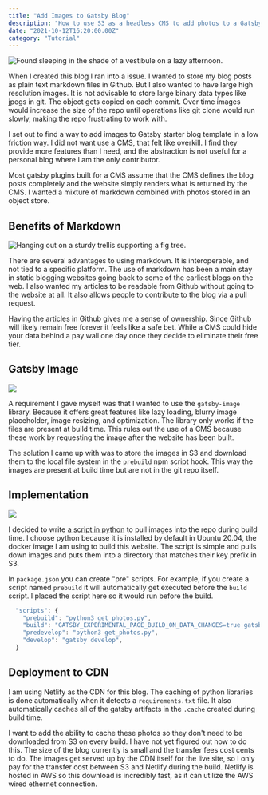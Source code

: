 ```yaml
---
title: "Add Images to Gatsby Blog"
description: "How to use S3 as a headless CMS to add photos to a Gatsby Blog that uses Markdown and gatsby-image."
date: "2021-10-12T16:20:00.00Z"
category: "Tutorial"
---
```


![Found sleeping in the shade of a vestibule on a lazy afternoon.](./white-cat.jpg)

When I created this blog I ran into a issue. I wanted to store my blog posts as plain text markdown files in Github. But I also wanted to have large high resolution images. It is not advisable to store large binary data types like jpegs in git. The object gets copied on each commit. Over time images would increase the size of the repo until operations like git clone would run slowly, making the repo frustrating to work with.

I set out to find a way to add images to Gatsby starter blog template in a low friction way. I did not want use a CMS, that felt like overkill. I find they provide more features than I need, and the abstraction is not useful for a personal blog where I am the only contributor.

Most gatsby plugins built for a CMS assume that the CMS defines the blog posts completely and the website simply renders what is returned by the CMS. I wanted a mixture of markdown combined with photos stored in an object store.

## Benefits of Markdown

![Hanging out on a sturdy trellis supporting a fig tree.](./white-cat-on-trellis.jpg)

There are several advantages to using markdown. It is interoperable, and not tied to a specific platform. The use of markdown has been a main stay in static blogging websites going back to some of the earliest blogs on the web. I also wanted my articles to be readable from Github without going to the website at all. It also allows people to contribute to the blog via a pull request.

Having the articles in Github gives me a sense of ownership. Since Github will likely remain free forever it feels like a safe bet. While a CMS could hide your data behind a pay wall one day once they decide to eliminate their free tier.

## Gatsby Image

![](./cat-with-eye-infection.jpg)

A requirement I gave myself was that I wanted to use the `gatsby-image` library. Because it offers great features like lazy loading, blurry image placeholder, image resizing, and optimization. The library only works if the files are present at build time. This rules out the use of a CMS because these work by requesting the image after the website has been built.

The solution I came up with was to store the images in S3 and download them to the local file system in the `prebuild` npm script hook. This way the images are present at build time but are not in the git repo itself.

## Implementation

![](./cat-big-eyes.jpg)

I decided to write [a script in python](https://github.com/mbass171/babbling.fish/blob/master/get_photos.py) to pull images into the repo during build time. I choose python because it is installed by default in Ubuntu 20.04, the docker image I am using to build this website. The script is simple and pulls down images and puts them into a directory that matches their key prefix in S3.

In `package.json` you can create "pre" scripts. For example, if you create a script named `prebuild` it will automatically get executed before the `build` script. I placed the script here so it would run before the build.

```js
  "scripts": {
    "prebuild": "python3 get_photos.py",
    "build": "GATSBY_EXPERIMENTAL_PAGE_BUILD_ON_DATA_CHANGES=true gatsby build --log-pages",
    "predevelop": "python3 get_photos.py",
    "develop": "gatsby develop",
  }
```

## Deployment to CDN

I am using Netlify as the CDN for this blog. The caching of python libraries is done automatically when it detects a `requirements.txt` file. It also automatically caches all of the gatsby artifacts in the `.cache` created during build time.

I want to add the ability to cache these photos so they don't need to be downloaded from S3 on every build. I have not yet figured out how to do this. The size of the blog currently is small and the transfer fees cost cents to do. The images get served up by the CDN itself for the live site, so I only pay for the transfer cost between S3 and Netlify during the build. Netlify is hosted in AWS so this download is incredibly fast, as it can utilize the AWS wired ethernet connection.
